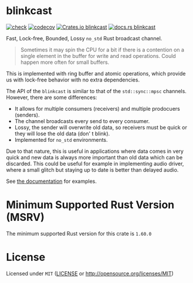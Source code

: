 # blinkcast

[![check](https://github.com/Amjad50/blinkcast/actions/workflows/check.yml/badge.svg)](https://github.com/Amjad50/blinkcast/actions/workflows/check.yml) 
[![codecov](https://codecov.io/gh/Amjad50/blinkcast/graph/badge.svg?token=I4ORM3HHCK)](https://codecov.io/gh/Amjad50/blinkcast)
[![Crates.io blinkcast](https://img.shields.io/crates/v/blinkcast)](https://crates.io/crates/blinkcast)
[![docs.rs blinkcast](https://docs.rs/blinkcast/badge.svg)](https://docs.rs/blinkcast)

Fast, Lock-free, Bounded, Lossy `no_std` Rust broadcast channel.

> Sometimes it may spin the CPU for a bit if there is a contention on a single element in the buffer for write and read operations. Could happen more often for small buffers.

This is implemented with ring buffer and atomic operations, which provide us with lock-free behavior with
no extra dependencies.

The API of the `blinkcast` is similar to that of the `std::sync::mpsc` channels.
However, there are some differences:

- It allows for multiple consumers (receivers) and multiple prodocuers (senders).
- The channel broadcasts every send to every consumer.
- Lossy, the sender will overwrite old data, so receivers must be quick or they will lose the old data (don'
t blink).
- Implemented for `no_std` environments.

Due to that nature, this is useful in applications where data comes in very quick and new data is always more important
than old data which can be discarded. 
This could be useful for example in implementing audio driver, where a small glitch but staying
up to date is better than delayed audio.

See [the documentation](https://docs.rs/blinkcast) for examples.

# Minimum Supported Rust Version (MSRV)
The minimum supported Rust version for this crate is `1.60.0`

# License
Licensed under `MIT` ([LICENSE](./LICENSE) or http://opensource.org/licenses/MIT)
